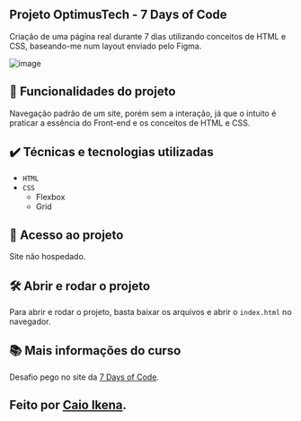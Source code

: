 ## Projeto OptimusTech - 7 Days of Code
Criação de uma página real durante 7 dias utilizando conceitos de HTML e CSS, baseando-me num layout enviado pelo Figma.

![image](https://github.com/caioikn/optimus-tech/assets/28030999/9aa30759-2629-466e-a137-047fcdd3c2a2)

## 🔨 Funcionalidades do projeto
Navegação padrão de um site, porém sem a interação, já que o intuito é praticar a essência do Front-end e os conceitos de HTML e CSS.

## ✔️ Técnicas e tecnologias utilizadas
* `HTML`
* `CSS`
  * Flexbox
  * Grid

## 📁 Acesso ao projeto
Site não hospedado.

## 🛠️ Abrir e rodar o projeto
Para abrir e rodar o projeto, basta baixar os arquivos e abrir o `index.html` no navegador.

## 📚 Mais informações do curso
Desafio pego no site da [7 Days of Code](https://7daysofcode.io/).

<h2>Feito por <a href="https://www.linkedin.com/in/caioikena/">Caio Ikena</a>.</h2>
